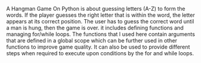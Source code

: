 A Hangman Game On Python is about guessing letters (A-Z) to form the words. If the player guesses the right letter that is within the word, the letter appears at its correct position. The user has to guess the correct word until a man is hung, then the game is over.
it includes defining functions and managing for/while loops. The functions that I used here contain arguments that are defined in a global scope which can be further used in other functions to improve game quality. It can also be used to provide different steps when required to execute upon conditions by the for and while loops.
